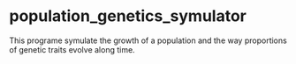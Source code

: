 # population_genetics_symulator
 This programe symulate the growth of a population and the way proportions of genetic traits evolve along time.
